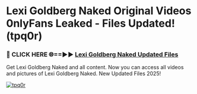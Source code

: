# Lexi Goldberg Naked Original Videos 0nlyFans Leaked - Files Updated! (tpq0r)

<h3>🔴 CLICK HERE 🌐==►► <a href="https://tinyurl.com/up5wt9bj" rel="nofollow">Lexi Goldberg Naked Updated Files</a></h3>

Get Lexi Goldberg Naked and all content. Now you can access all videos and pictures of Lexi Goldberg Naked. New Updated Files 2025!

[![tpq0r](https://i.imgur.com/ABiUzMV.gif)](https://tinyurl.com/up5wt9bj)
